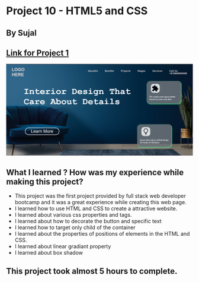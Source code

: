 # Project 10 - HTML5 and CSS 

## By Sujal

## [Link for Project 1](https://lively-sprinkles-44d00c.netlify.app/) 

![project 1 completed](./Screenshot_1.png)

## What I learned ? How was my experience while making this project?

- This project was the first project provided by full stack web developer bootcamp and it was a great experience while creating this web page.
- I learned how to use HTML and CSS to create a attractive website.
- I learned about various css properties and tags.
- I learned about how to decorate the button and specific text
- I learned how to target only child of the container
- I learned about the properties of positions of elements in the HTML and CSS.
- I learned about linear gradiant property
- I learned about box shadow
## This project took almost 5 hours to complete.